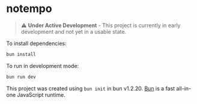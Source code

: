# notempo

> ⚠️ **Under Active Development** - This project is currently in early development and not yet in a usable state.

To install dependencies:
```bash
bun install
```
To run in development mode:
```bash
bun run dev
```
This project was created using `bun init` in bun v1.2.20. [Bun](https://bun.com) is a fast all-in-one JavaScript runtime.
